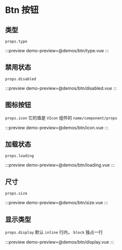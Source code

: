 # Btn 按钮

## 类型

`props.type`

:::preview
demo-preview=@demos/btn/type.vue
:::

## 禁用状态

`props.disabled`

:::preview
demo-preview=@demos/btn/disabled.vue
:::

## 图标按钮

`props.icon` 它的值是 `VIcon` 组件的 `name/component/props`

:::preview
demo-preview=@demos/btn/icon.vue
:::

## 加载状态

`props.loading`

:::preview
demo-preview=@demos/btn/loading.vue
:::

## 尺寸

`props.size`

:::preview
demo-preview=@demos/btn/size.vue
:::

## 显示类型

`props.display` 默认 `inline` 行内， `block` 独占一行

:::preview
demo-preview=@demos/btn/display.vue
:::

